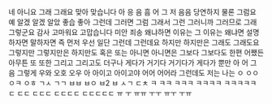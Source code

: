 네
아니요
그래
그래요
맞아
맞습니다
아
응
음
흠
어
그
저
음음
당연하지
물론
그럼요
예
알겠
알겠
알았
좋습
좋아
그런데
그러면
그럼
그래서
그런
그러니까
그러므로
그래
그렇군요
감사
고마워요
고맙습니다
미안
죄송
왜냐하면
이유는
그 이유는
왜냐면
설명하자면
말하자면
즉
먼저
우선
일단
그런데
그런데요
하지만
하지만은
그래도
그래도요
그렇지만
그렇지만은
하지만도
혹은
또는
아니면
아니면은
그보다
그보다도
한편
어쨌든
아무튼
또
또한
그리고
그리고도
더구나
게다가
거기다
거기다가
게다가
뿐만
아
어
그
음
그렇게
우와
오호
오우
아
아이고
아이고야
어어
어어라
그런데도
저는
나는
ㅇ
ㅇㅇ
ㅇㅋ
ㅇㅎ
ㄱㅅ
ㄱㄱ
ㅂㅂ
ㅂㅇ
ㅂ2
ㅂ
ㅅㄱ
ㄷㅊ
ㅋ
ㅋㅋ
ㅋㅋㅋ
ㅋㅋㅋㅋ
ㅋㅋㅋㅋㅋ
ㄷ
ㄷㄷ
ㄷㄷㄷ
ㄷㄷㄷㄷ
ㄷㄷㄷㄷㄷ
ㅠ
ㅜ
ㅠㅠ
ㅜㅜ
ㅠㅜ
ㅜㅠ
